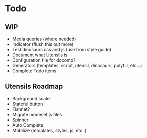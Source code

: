 # Todo

## WIP
- Media queries (where needed)
- Indicator (flush this out more)
- Test dinosaurs css and js (use from style guide)
- Document what Utensils is
- Configuration file for docomo?
- Generators (templates, script, utensil, dinosaurs, polyfill, etc...)
- Complete Todo items

## Utensils Roadmap
- Background scaler
- Stateful button
- Fishnet?
- Migrate modeset.js files
- Spinner
- Auto Complete
- Mobilize (templates, styles, js, etc..)

